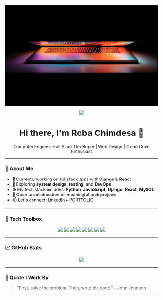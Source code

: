 <!-- Profile banner -->
<p align="center">
  <a href="https://yourwebsite.com" target="_blank" title="Visit Roba Chimdesa">
    <img src="ano.jpg" alt="Roba Chimdesa banner" style="max-width: 100%; height: auto; display: block; margin: 0 auto;">
  </a>
</p>

<!-- Typing effect -->
<p align="center">
  <img src="https://readme-typing-svg.herokuapp.com/?lines=Full+Stack+Developer;Web+Design+Specialist;Django+%26+React+Expert;Computer+Engineer;Clean+Code+Advocate&center=true&width=500&height=45">
</p>

<h1 align="center">Hi there, I'm Roba Chimdesa 👋</h1>

<p align="center">
  Computer Engineer Full Stack Developer | Web Design | Clean Code Enthusiast
</p>

---

### 💼 About Me

- 🔭 Currently working on full stack apps with **Django** & **React**
- 🌱 Exploring **system design**, **testing**, and **DevOps**
- ⚙️ My tech stack includes: **Python**, **JavaScript**, **Django**, **React**, **MySQL**
- 🤝 Open to collaboration on meaningful tech projects
- 📫 Let's connect: [LinkedIn](https://www.linkedin.com/in/roba-chimdessa-b59a9536b/) • [PORTFOLIO](https://robachimdesa-website.vercel.app/)

---

### 🧰 Tech Toolbox

<p align="center">
  <img src="https://img.shields.io/badge/Python-3670A0?style=for-the-badge&logo=python&logoColor=ffdd54"/>
  <img src="https://img.shields.io/badge/Django-092E20?style=for-the-badge&logo=django&logoColor=white"/>
  <img src="https://img.shields.io/badge/JavaScript-323330?style=for-the-badge&logo=javascript&logoColor=F7DF1E"/>
  <img src="https://img.shields.io/badge/React-20232A?style=for-the-badge&logo=react&logoColor=61DAFB"/>
  <img src="https://img.shields.io/badge/MySQL-4479A1?style=for-the-badge&logo=mysql&logoColor=white"/>
  <img src="https://img.shields.io/badge/Figma-F24E1E?style=for-the-badge&logo=figma&logoColor=white"/>
  <img src="https://img.shields.io/badge/Docker-2496ED?style=for-the-badge&logo=docker&logoColor=white"/>
  <img src="https://img.shields.io/badge/Git-F05032?style=for-the-badge&logo=git&logoColor=white"/>
</p>

---

### 📈 GitHub Stats

<p align="center">
  <img src="https://github-readme-stats.vercel.app/api/top-langs/?username=RobaChimdesa&layout=compact&theme=default" height="160"/>
</p>

---

### 🧠 Quote I Work By

> "First, solve the problem. Then, write the code." – John Johnson

---

